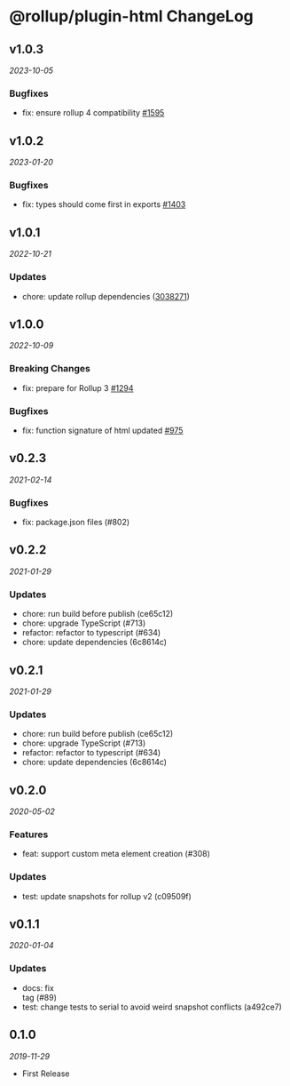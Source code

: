# @rollup/plugin-html ChangeLog

## v1.0.3

_2023-10-05_

### Bugfixes

- fix: ensure rollup 4 compatibility [#1595](https://github.com/rollup/plugins/pull/1595)

## v1.0.2

_2023-01-20_

### Bugfixes

- fix: types should come first in exports [#1403](https://github.com/rollup/plugins/pull/1403)

## v1.0.1

_2022-10-21_

### Updates

- chore: update rollup dependencies ([3038271](https://github.com/rollup/plugins/commit/303827191ede6b2e4eade96c6968ed16a587683f))

## v1.0.0

_2022-10-09_

### Breaking Changes

- fix: prepare for Rollup 3 [#1294](https://github.com/rollup/plugins/pull/1294)

### Bugfixes

- fix: function signature of html updated [#975](https://github.com/rollup/plugins/pull/975)

## v0.2.3

_2021-02-14_

### Bugfixes

- fix: package.json files (#802)

## v0.2.2

_2021-01-29_

### Updates

- chore: run build before publish (ce65c12)
- chore: upgrade TypeScript (#713)
- refactor: refactor to typescript (#634)
- chore: update dependencies (6c8614c)

## v0.2.1

_2021-01-29_

### Updates

- chore: run build before publish (ce65c12)
- chore: upgrade TypeScript (#713)
- refactor: refactor to typescript (#634)
- chore: update dependencies (6c8614c)

## v0.2.0

_2020-05-02_

### Features

- feat: support custom meta element creation (#308)

### Updates

- test: update snapshots for rollup v2 (c09509f)

## v0.1.1

_2020-01-04_

### Updates

- docs: fix <br> tag (#89)
- test: change tests to serial to avoid weird snapshot conflicts (a492ce7)

## 0.1.0

_2019-11-29_

- First Release
